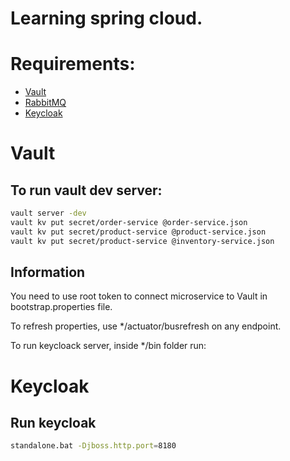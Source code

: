 # Learning spring cloud.

# Requirements:

- [Vault](https://www.vaultproject.io/)
- [RabbitMQ](https://www.rabbitmq.com/)
- [Keycloak](https://www.keycloak.org/)

# Vault

## To run vault dev server: 
```bash
vault server -dev
vault kv put secret/order-service @order-service.json
vault kv put secret/product-service @product-service.json
vault kv put secret/product-service @inventory-service.json
```

## Information

You need to use root token to connect microservice to Vault in bootstrap.properties file.

To refresh properties, use */actuator/busrefresh on any endpoint.

To run keycloack server, inside */bin folder run:

# Keycloak

## Run keycloak

```bash
standalone.bat -Djboss.http.port=8180
```
